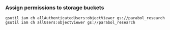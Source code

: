 ###  Assign permissions to storage buckets





 

```shell
gsutil iam ch allAuthenticatedUsers:objectViewer gs://parabol_research
gsutil iam ch allUsers:objectViewer gs://parabol_research
```
